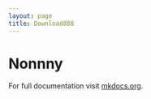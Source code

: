 ```yaml
---
layout: page
title: Download888
---
```



# Nonnny

For full documentation visit [mkdocs.org](https://www.mkdocs.org).

